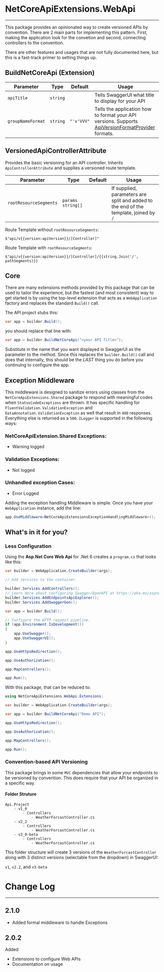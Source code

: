 ﻿# NetCoreApiExtensions.WebApi
---
This package provides an opinionated way to create versioned APIs by convention. There are 2 main parts for implementing this pattern. First, making the application look for the convetion and second, connecting controllers to the convention.

There are other features and usages that are not fully documented here, but this is a fast-track primer to setting things up.

## BuildNetCoreApi (Extension)
| Parameter | Type | Default | Usage | 
| ----------- | ----------- | ---------- | ---------- |
| `apiTitle` | `string` | | Tells SwaggerUI what title to display for your API |
| `groupNameFormat` | `string` | `"'v'VVV"` | Tells the application how to format your API versions. Supports [ApiVersionFormatProvider](https://github.com/dotnet/aspnet-api-versioning/wiki/Version-Format) formats. |

## VersionedApiControllerAttribute

Provides the basic versioning for an API controller. Inherits `ApiControllerAttribute`
and supplies a versioned route template.

| Parameter | Type | Default | Usage | 
| ----------- | ----------- | ---------- | ---------- |
| `rootResourceSegments` | `params string[]` | | If supplied, parameters are split and added to the end of the template, joined by `/` |

Route Template without `rootResourceSegments`:

```
$"api/v{{version:apiVersion}}/[Controller]"
```

Route Template with `rootResourceSegments`:

```
$"api/v{{version:apiVersion}}/[Controller]/{{string.Join('/', pathSegments)}}
```

## Core

There are many extensions methods provided by this package that can be used to tailor the experience, but the fastest (and most consistent) way to get started is by using the top-level extension that acts as a `WebApplication` factory and replaces the standard `Build()` call.

The API project stubs this:
``` C#
var app = builder.Build();
```

you should replace that line with:
``` C#
var app = builder.BuildNetCoreApi("<your API Title>");
```

Substitute in the name that you want displayed in SwaggerUI as the parameter to the method. Since this replaces the `builder.Build()` call and does that internally, this should be the *LAST* thing you do before you continuing to configure the app.

## Exception Middleware
This middleware is designed to sanitize errors using classes from the `NetCoreApiExtensions.Shared` package to respond with meaningful codes when `StatusCodeExceptions` are thrown. It has specific handling for `FluentValidation.ValidationException` and `DataAnnotation.ValidationException` as well that result in `400` responses. Everything else is returned as a `500`. `ILogger` is supported in the following ways:

### NetCoreApiExtension.Shared Exceptions:
* Warning logged

### Validation Exceptions: 
* Not logged
  
### Unhandled exception Cases:
* Error Logged
  

Adding the exception handling Middleware is simple. Once you have your `WebApplication` instance, add the line:

``` C#
app.UseMiddleware<NetCoreApiExtensionsExceptionHandlingMiddleware>();
```



## What's in it for you?
### Less Configuration
Using the **Asp.Net Core Web Api** for .Net 6 creates a `program.cs` that looks like this:
``` C#
var builder = WebApplication.CreateBuilder(args);

// Add services to the container.

builder.Services.AddControllers();
// Learn more about configuring Swagger/OpenAPI at https://aka.ms/aspnetcore/swashbuckle
builder.Services.AddEndpointsApiExplorer();
builder.Services.AddSwaggerGen();

var app = builder.Build();

// Configure the HTTP request pipeline.
if (app.Environment.IsDevelopment())
{
    app.UseSwagger();
    app.UseSwaggerUI();
}

app.UseHttpsRedirection();

app.UseAuthorization();

app.MapControllers();

app.Run();
```
With this package, that can be reduced to:
``` C# 
using NetCoreApiExtensions.WebApi.Extensions;

var builder = WebApplication.CreateBuilder(args);

var app = builder.BuildNetCoreApi("Demo API");

app.UseHttpsRedirection();

app.UseAuthorization();

app.MapControllers();

app.Run();
```

### Convention-based API Versioning
This package brings in some `MVC` dependencies that allow your endpoints to be versioned by convention. This does require that your API be organized in a specific way.

#### Folder Struture
```
Api.Project
    - v1_0
        - Controllers
            - WeatherForcastController.cs
    - v2_2
        - Controllers
            - WeatherForcastController.cs
    - v3_0-beta
        - Controllers
            - WeatherForcastController.cs
```
This folder structure will create 3 versions of the `WeatherForcastController` along with 3 distinct versions (selectable from the dropdown) in SwaggerUI:

`v1`, `v2.2`, and `v3-beta` 

# Change Log
---
## 2.1.0
* Added formal middleware to handle Exceptions
  
## 2.0.2
Added
* Extensions to configure Web APIs
* Documentation on usage